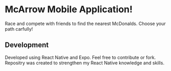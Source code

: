 # McArrow Mobile Application!

Race and compete with friends to find the nearest McDonalds. Choose your path carfully!

 ## Development
 Developed using React Native and Expo. Feel free to contribute or fork. Repositry was created to strengthen my React Native knowledge and skills.
